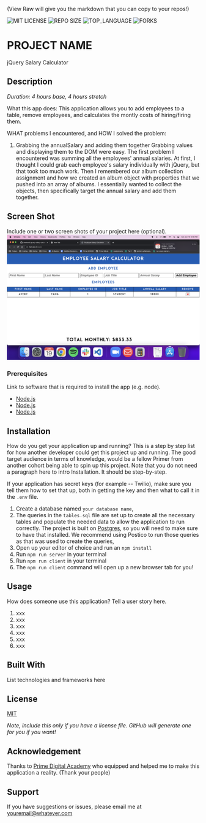 (View Raw will give you the markdown that you can copy to your repos!)


![MIT LICENSE](https://img.shields.io/github/license/scottbromander/the_marketplace.svg?style=flat-square)
![REPO SIZE](https://img.shields.io/github/repo-size/scottbromander/the_marketplace.svg?style=flat-square)
![TOP_LANGUAGE](https://img.shields.io/github/languages/top/scottbromander/the_marketplace.svg?style=flat-square)
![FORKS](https://img.shields.io/github/forks/scottbromander/the_marketplace.svg?style=social)

# PROJECT NAME
jQuery Salary Calculator

## Description

_Duration: 4 hours base, 4 hours stretch_

What this app does:
This application allows you to add employees to a table, remove employees, and calculates the montly costs of hiring/firing them.

WHAT problems I encountered, and HOW I solved the problem:

1. Grabbing the annualSalary and adding them together
Grabbing values and displaying them to the DOM were easy. The first problem I encountered was summing all the employees' annual salaries. At first, I thought I could grab each employee's salary individually with jQuery, but that took too much work. Then I remembered our album collection assignment and how we created an album object with properties that we pushed into an array of albums. I essentially wanted to collect the objects, then specifically target the annual salary and add them together. 

## Screen Shot

Include one or two screen shots of your project here (optional).
![Alt text](/example.png?raw=true "example.png")

### Prerequisites

Link to software that is required to install the app (e.g. node).

- [Node.js](https://nodejs.org/en/)
- [Node.js](https://nodejs.org/en/)
- [Node.js](https://nodejs.org/en/)

## Installation

How do you get your application up and running? This is a step by step list for how another developer could get this project up and running. The good target audience in terms of knowledge, would be a fellow Primer from another cohort being able to spin up this project. Note that you do not need a paragraph here to intro Installation. It should be step-by-step.

If your application has secret keys (for example --  Twilio), make sure you tell them how to set that up, both in getting the key and then what to call it in the `.env` file.

1. Create a database named `your database name`,
2. The queries in the `tables.sql` file are set up to create all the necessary tables and populate the needed data to allow the application to run correctly. The project is built on [Postgres](https://www.postgresql.org/download/), so you will need to make sure to have that installed. We recommend using Postico to run those queries as that was used to create the queries, 
3. Open up your editor of choice and run an `npm install`
4. Run `npm run server` in your terminal
5. Run `npm run client` in your terminal
6. The `npm run client` command will open up a new browser tab for you!

## Usage
How does someone use this application? Tell a user story here.

1. xxx
2. xxx
3. xxx
4. xxx
5. xxx
6. xxx


## Built With

List technologies and frameworks here

## License
[MIT](https://choosealicense.com/licenses/mit/)

_Note, include this only if you have a license file. GitHub will generate one for you if you want!_

## Acknowledgement
Thanks to [Prime Digital Academy](www.primeacademy.io) who equipped and helped me to make this application a reality. (Thank your people)

## Support
If you have suggestions or issues, please email me at [youremail@whatever.com](www.google.com)